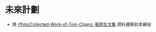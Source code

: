 # 未來計劃

-   將 [rfhits/Collected\-Work\-of\-Tom\-Chang: 張雨生文集](https://github.com/rfhits/Collected-Work-of-Tom-Chang) 資料遷移到本網站
